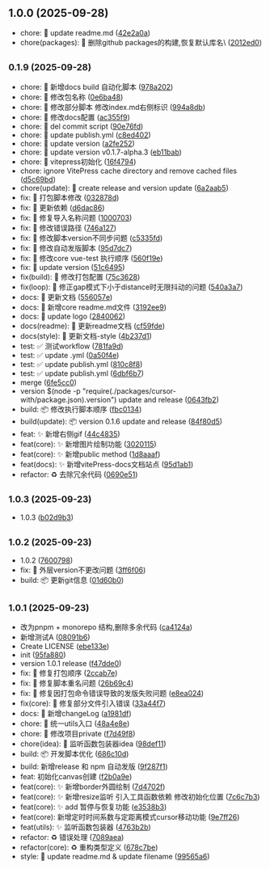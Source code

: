 ## 1.0.0 (2025-09-28)

* chore: :hammer: update readme.md ([42e2a0a](https://github.com/LeonCry/cursor-with/commit/42e2a0a))
* chore(packages): :hammer: 删除github packages的构建,恢复默认库名\ ([2012ed0](https://github.com/LeonCry/cursor-with/commit/2012ed0))



## <small>0.1.9 (2025-09-28)</small>

* chore: :hammer: 新增docs build 自动化脚本 ([978a202](https://github.com/LeonCry/cursor-with/commit/978a202))
* chore: :hammer: 修改包名称 ([0e6ba48](https://github.com/LeonCry/cursor-with/commit/0e6ba48))
* chore: :hammer: 修改部分脚本 修改index.md右侧标识 ([994a8db](https://github.com/LeonCry/cursor-with/commit/994a8db))
* chore: :hammer: 修改docs配置 ([ac355f9](https://github.com/LeonCry/cursor-with/commit/ac355f9))
* chore: :hammer: del commit script ([90e76fd](https://github.com/LeonCry/cursor-with/commit/90e76fd))
* chore: :hammer: update publish.yml ([c8ed402](https://github.com/LeonCry/cursor-with/commit/c8ed402))
* chore: :hammer: update version ([a2fe252](https://github.com/LeonCry/cursor-with/commit/a2fe252))
* chore: :hammer: update version v0.1.7-alpha.3 ([eb11bab](https://github.com/LeonCry/cursor-with/commit/eb11bab))
* chore: :hammer: vitepress初始化 ([16f4794](https://github.com/LeonCry/cursor-with/commit/16f4794))
* chore: ignore VitePress cache directory and remove cached files ([d5c69bd](https://github.com/LeonCry/cursor-with/commit/d5c69bd))
* chore(update): :hammer: create release and version update ([6a2aab5](https://github.com/LeonCry/cursor-with/commit/6a2aab5))
* fix: :bug: 打包脚本修改 ([032878d](https://github.com/LeonCry/cursor-with/commit/032878d))
* fix: :bug: 更新依赖 ([d6dac86](https://github.com/LeonCry/cursor-with/commit/d6dac86))
* fix: :bug: 修复导入名称问题 ([1000703](https://github.com/LeonCry/cursor-with/commit/1000703))
* fix: :bug: 修改错误路径 ([746a127](https://github.com/LeonCry/cursor-with/commit/746a127))
* fix: :bug: 修改脚本version不同步问题 ([c5335fd](https://github.com/LeonCry/cursor-with/commit/c5335fd))
* fix: :bug: 修改自动发版脚本 ([95d7dc7](https://github.com/LeonCry/cursor-with/commit/95d7dc7))
* fix: :bug: 修改core vue-test 执行顺序 ([560f19e](https://github.com/LeonCry/cursor-with/commit/560f19e))
* fix: :bug: update version ([51c6495](https://github.com/LeonCry/cursor-with/commit/51c6495))
* fix(build): :bug: 修改打包配置 ([75c3628](https://github.com/LeonCry/cursor-with/commit/75c3628))
* fix(loop): :bug: 修正gap模式下小于distance时无限抖动的问题 ([540a3a7](https://github.com/LeonCry/cursor-with/commit/540a3a7))
* docs: :memo: 更新文档 ([556057e](https://github.com/LeonCry/cursor-with/commit/556057e))
* docs: :memo: 新增core readme.md文件 ([3192ee9](https://github.com/LeonCry/cursor-with/commit/3192ee9))
* docs: :memo: update logo ([2840062](https://github.com/LeonCry/cursor-with/commit/2840062))
* docs(readme): :memo: 更新readme文档 ([cf59fde](https://github.com/LeonCry/cursor-with/commit/cf59fde))
* docs(style): :memo: 更新文档-style ([4b237d1](https://github.com/LeonCry/cursor-with/commit/4b237d1))
* test: :white_check_mark: 测试workflow ([781fa9d](https://github.com/LeonCry/cursor-with/commit/781fa9d))
* test: :white_check_mark: update .yml ([0a50f4e](https://github.com/LeonCry/cursor-with/commit/0a50f4e))
* test: :white_check_mark: update publish.yml ([810c8f8](https://github.com/LeonCry/cursor-with/commit/810c8f8))
* test: :white_check_mark: update publish.yml ([6dbf6b7](https://github.com/LeonCry/cursor-with/commit/6dbf6b7))
* merge ([6fe5cc0](https://github.com/LeonCry/cursor-with/commit/6fe5cc0))
* version $(node -p "require(./packages/cursor-with/package.json).version") update and release ([0643fb2](https://github.com/LeonCry/cursor-with/commit/0643fb2))
* build: :package: 修改执行脚本顺序 ([fbc0134](https://github.com/LeonCry/cursor-with/commit/fbc0134))
* build(update): :package: version 0.1.6 update and release ([84f80d5](https://github.com/LeonCry/cursor-with/commit/84f80d5))
* feat: :sparkles: 新增右侧gif ([44c4835](https://github.com/LeonCry/cursor-with/commit/44c4835))
* feat(core): :sparkles: 新增图片绘制功能 ([3020115](https://github.com/LeonCry/cursor-with/commit/3020115))
* feat(core): :sparkles: 新增public method ([1d8aaaf](https://github.com/LeonCry/cursor-with/commit/1d8aaaf))
* feat(docs): :sparkles: 新增vitePress-docs文档站点 ([95d1ab1](https://github.com/LeonCry/cursor-with/commit/95d1ab1))
* refactor: :recycle: 去除冗余代码 ([0690e51](https://github.com/LeonCry/cursor-with/commit/0690e51))



## <small>1.0.3 (2025-09-23)</small>

* 1.0.3 ([b02d9b3](https://github.com/LeonCry/cursor-with/commit/b02d9b3))



## <small>1.0.2 (2025-09-23)</small>

* 1.0.2 ([7600798](https://github.com/LeonCry/cursor-with/commit/7600798))
* fix: :bug: 外层version不更改问题 ([3ff6f06](https://github.com/LeonCry/cursor-with/commit/3ff6f06))
* build: :package: 更新git信息 ([01d60b0](https://github.com/LeonCry/cursor-with/commit/01d60b0))



## <small>1.0.1 (2025-09-23)</small>

* 改为pnpm + monorepo 结构,删除多余代码 ([ca4124a](https://github.com/LeonCry/cursor-with/commit/ca4124a))
* 新增测试A ([08091b6](https://github.com/LeonCry/cursor-with/commit/08091b6))
* Create LICENSE ([ebe133e](https://github.com/LeonCry/cursor-with/commit/ebe133e))
* init ([95fa880](https://github.com/LeonCry/cursor-with/commit/95fa880))
* version 1.0.1 release ([f47dde0](https://github.com/LeonCry/cursor-with/commit/f47dde0))
* fix: :bug: 修复打包顺序 ([2ccab7e](https://github.com/LeonCry/cursor-with/commit/2ccab7e))
* fix: :bug: 修复脚本重名问题 ([26b69c4](https://github.com/LeonCry/cursor-with/commit/26b69c4))
* fix: :bug: 修复因打包命令错误导致的发版失败问题 ([e8ea024](https://github.com/LeonCry/cursor-with/commit/e8ea024))
* fix(core): :bug: 修复部分文件引入错误 ([33a44f7](https://github.com/LeonCry/cursor-with/commit/33a44f7))
* docs: :memo: 新增changeLog ([a1981df](https://github.com/LeonCry/cursor-with/commit/a1981df))
* chore: :hammer: 统一utils入口 ([48a4e8e](https://github.com/LeonCry/cursor-with/commit/48a4e8e))
* chore: :hammer: 修改项目private ([f7d49f8](https://github.com/LeonCry/cursor-with/commit/f7d49f8))
* chore(idea): :hammer: 监听函数包装器idea ([98def11](https://github.com/LeonCry/cursor-with/commit/98def11))
* build: :package: 开发脚本优化 ([686c10d](https://github.com/LeonCry/cursor-with/commit/686c10d))
* build: 新增release 和 npm 自动发版 ([9f287f1](https://github.com/LeonCry/cursor-with/commit/9f287f1))
* feat: 初始化canvas创建 ([f2b0a9e](https://github.com/LeonCry/cursor-with/commit/f2b0a9e))
* feat(core): :sparkles: 新增border外圆绘制 ([7d4702f](https://github.com/LeonCry/cursor-with/commit/7d4702f))
* feat(core): :sparkles: 新增resize监听 引入工具函数依赖 修改初始化位置 ([7c6c7b3](https://github.com/LeonCry/cursor-with/commit/7c6c7b3))
* feat(core): :sparkles: add 暂停与恢复功能 ([e3538b3](https://github.com/LeonCry/cursor-with/commit/e3538b3))
* feat(core): 新增定时时间系数与定距离模式cursor移动功能 ([9e7ff26](https://github.com/LeonCry/cursor-with/commit/9e7ff26))
* feat(utils): :sparkles: 监听函数包装器 ([4763b2b](https://github.com/LeonCry/cursor-with/commit/4763b2b))
* refactor: :recycle: 错误处理 ([7089aea](https://github.com/LeonCry/cursor-with/commit/7089aea))
* refactor(core): :recycle: 重构类型定义 ([678c7be](https://github.com/LeonCry/cursor-with/commit/678c7be))
* style: :lipstick: update readme.md & update filename ([99565a6](https://github.com/LeonCry/cursor-with/commit/99565a6))



